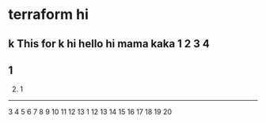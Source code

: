 # terraform hi
k This for k
hi hello
hi
mama
kaka
1
2
3
4
-----
1
-----
2. 1
-----
3
4
5
6
7
8
9
10
11
12
13
1
12
13
14
15
16
17
18
19
20
